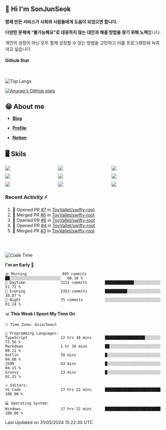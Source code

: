 ## 👋 Hi I'm SonJunSeok

**함께 만든 서비스가 사회와 사람들에게 도움이 되었으면 합니다.** 

**다양한 문제에 “불가능해요”로 대응하지 않는 대안과 해결 방법을 찾기 위해 노력**합니다. 

개인의 성장이 아닌 모두 함께 성장할 수 있는 방법을 고민하고 이를 프로그래밍에 녹여내고 싶습니다.

#### Github Stat
<div style="margin-top:50px;">

![Top Langs](https://github-readme-stats.vercel.app/api/top-langs/?username=kd02109&layout=compact&bg_color=dbf4ff&title_color=67adcc&text_color=67adcc&hide_border=true&show_icons=true&icon_color=67adcc&rank_icon=github&count_private=true&card_width=400px&card_height=300px)

[![Anurag's GitHub stats](https://github-readme-stats.vercel.app/api?username=kd02109&bg_color=dbf4ff&title_color=67adcc&text_color=67adcc&hide_border=true&show_icons=true&icon_color=67adcc&rank_icon=github&count_private=true&card_width=250px)](https://github.com/anuraghazra/github-readme-stats)


</div>



## 😁 About me
-  <a href="https://sonblog.vercel.app/" target="_blank"><strong>Blog</strong></a>

-  <a href="https://nostalgic-marquis-7af.notion.site/Frontend-Engineer-ec9b6e38c7824e7fb7f6fca4fc8564a5?pvs=74" target="_blank"><strong>Profile</strong></a>

-  <a href="https://nostalgic-marquis-7af.notion.site/Front-End-f0f3b7fcec3045c482c1cd33dfcf2abc?pvs=74" target="_blank"><strong>Notion</strong></a>

## 🖥️ Skils


<div style="display:grid; grid-template-rows:repeat(3, 1fr); grid-template-columns:repeat(3, 1fr); gap:10px">
  <img src="https://img.shields.io/badge/javascript-F7DF1E?style=flat-square&logo=javascript&logoColor=black"> 
  <img src="https://img.shields.io/badge/typescript-3178C6?style=flat-square&logo=typescript&logoColor=white"/>
  <img src="https://img.shields.io/badge/react-61DAFB?style=flat-square&logo=react&logoColor=black"/>
  <img src="https://img.shields.io/badge/redux-764ABC?style=flat-square&logo=redux&logoColor=white"/>
  <img src="https://img.shields.io/badge/styledcomponents-DB7093?style=flat-square&logo=styledcomponents&logoColor=white"/>
  <img src="https://img.shields.io/badge/tailwindcss-06B6D4?style=flat-square&logo=tailwindcss&logoColor=white"/>
  <img src="https://img.shields.io/badge/reactquery-FF4154?style=flat-square&logo=reactquery&logoColor=white"/>
  <img src="https://img.shields.io/badge/Next.js-B4B4DC?style=flat&logo=Next.js&logoColor=black"/>
  <img src="https://img.shields.io/badge/reactrouter-CA4245?style=flat-square&logo=reactrouter&logoColor=white"/>
</div>

### Recent Activity :zap:
<!--START_SECTION:activity-->
1. 💪 Opened PR [#7](https://github.com/ToyVallet/swifty-root/pull/7) in [ToyVallet/swifty-root](https://github.com/ToyVallet/swifty-root)
2. 🎉 Merged PR [#6](https://github.com/ToyVallet/swifty-root/pull/6) in [ToyVallet/swifty-root](https://github.com/ToyVallet/swifty-root)
3. 💪 Opened PR [#6](https://github.com/ToyVallet/swifty-root/pull/6) in [ToyVallet/swifty-root](https://github.com/ToyVallet/swifty-root)
4. 💪 Opened PR [#4](https://github.com/ToyVallet/swifty-root/pull/4) in [ToyVallet/swifty-root](https://github.com/ToyVallet/swifty-root)
5. 🎉 Merged PR [#3](https://github.com/ToyVallet/swifty-root/pull/3) in [ToyVallet/swifty-root](https://github.com/ToyVallet/swifty-root)
<!--END_SECTION:activity-->

<br/>
<br/>

<!--START_SECTION:waka-->
![Code Time](http://img.shields.io/badge/Code%20Time-1%2C727%20hrs%204%20mins-blue)

**I'm an Early 🐤** 

```text
🌞 Morning                495 commits         ██░░░░░░░░░░░░░░░░░░░░░░░   08.18 % 
🌆 Daytime                3131 commits        █████████████░░░░░░░░░░░░   51.72 % 
🌃 Evening                2353 commits        ██████████░░░░░░░░░░░░░░░   38.87 % 
🌙 Night                  75 commits          ░░░░░░░░░░░░░░░░░░░░░░░░░   01.24 % 
```


📊 **This Week I Spent My Time On** 

```text
🕑︎ Time Zone: Asia/Seoul

💬 Programming Languages: 
TypeScript               12 hrs 36 mins      ██████████████████░░░░░░░   72.56 % 
Markdown                 1 hr 34 mins        ██░░░░░░░░░░░░░░░░░░░░░░░   09.11 % 
Kotlin                   50 mins             █░░░░░░░░░░░░░░░░░░░░░░░░   04.88 % 
JSON                     43 mins             █░░░░░░░░░░░░░░░░░░░░░░░░   04.15 % 
Groovy                   23 mins             █░░░░░░░░░░░░░░░░░░░░░░░░   02.25 % 

🔥 Editors: 
VS Code                  17 hrs 22 mins      █████████████████████████   100.00 % 

💻 Operating System: 
Windows                  17 hrs 22 mins      █████████████████████████   100.00 % 
```


 Last Updated on 31/05/2024 15:22:30 UTC
<!--END_SECTION:waka-->
